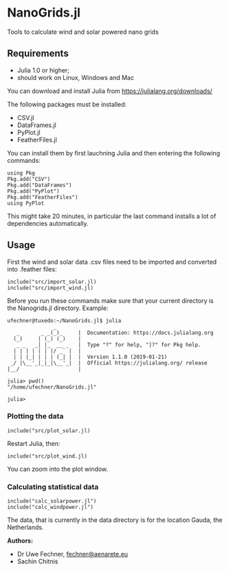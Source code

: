 # NanoGrids.jl
Tools to calculate wind and solar powered nano grids

## Requirements
- Julia 1.0 or higher;
- should work on Linux, Windows and Mac

You can download and install Julia from https://julialang.org/downloads/

The following packages must be installed:
- CSV.jl
- DataFrames.jl
- PyPlot.jl
- FeatherFiles.jl

You can install them by first lauchning Julia and then entering the following commands:
```
using Pkg
Pkg.add("CSV")
Pkg.add("DataFrames")
Pkg.add("PyPlot")
Pkg.add("FeatherFiles")
using PyPlot
```
This might take 20 minutes, in particular the last command installs a lot of dependencies automatically.

## Usage
First the wind and solar data .csv files need to be imported and converted into .feather files:
```
include("src/import_solar.jl)
include("src/import_wind.jl)
```
Before you run these commands make sure that your current directory is the Nanogrids.jl directory. Example:
```
ufechner@tuxedo:~/NanoGrids.jl$ julia
               _
   _       _ _(_)_     |  Documentation: https://docs.julialang.org
  (_)     | (_) (_)    |
   _ _   _| |_  __ _   |  Type "?" for help, "]?" for Pkg help.
  | | | | | | |/ _` |  |
  | | |_| | | | (_| |  |  Version 1.1.0 (2019-01-21)
 _/ |\__'_|_|_|\__'_|  |  Official https://julialang.org/ release
|__/                   |

julia> pwd()
"/home/ufechner/NanoGrids.jl"

julia> 
```
### Plotting the data
```
include("src/plot_solar.jl)
```
Restart Julia, then:
```
include("src/plot_wind.jl)
```
You can zoom into the plot window.

### Calculating statistical data
```
include("calc_solarpower.jl")
include("calc_windpower.jl")
```

The data, that is currently in the data directory is for the location Gauda, the Netherlands.

**Authors:** 
- Dr Uwe Fechner, fechner@aenarete.eu
- Sachin Chitnis